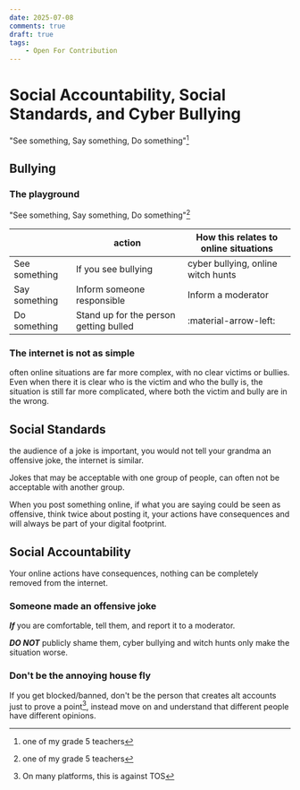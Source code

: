 ```yaml
---
date: 2025-07-08
comments: true
draft: true
tags:
    - Open For Contribution
---
```

# Social Accountability, Social Standards, and Cyber Bullying
"See something, Say something, Do something"[^1]
<!-- more -->
## Bullying
### The playground
"See something, Say something, Do something"[^1]

|               |                 action                 | How this relates to online situations |
| ------------- | -------------------------------------- | ------------------------------------- |
| See something | If you see bullying                    | cyber bullying, online witch hunts
| Say something | Inform someone responsible             | Inform a moderator
| Do something  | Stand up for the person getting bulled | :material-arrow-left:

### The internet is not as simple
often online situations are far more complex, with no clear victims or bullies. Even when there it is clear who is the victim and who the bully is, the situation is still far more complicated, where both the victim and bully are in the wrong.

## Social Standards
the audience of a joke is important, you would not tell your grandma an offensive joke, the internet is similar.

Jokes that may be acceptable with one group of people, can often not be acceptable with another group.

When you post something online, if what you are saying could be seen as offensive, think twice about posting it, your actions have consequences and will always be part of your digital footprint.

## Social Accountability
Your online actions have consequences, nothing can be completely removed from the internet.

### Someone made an offensive joke
***If*** you are comfortable, tell them, and report it to a moderator.

***DO NOT*** publicly shame them, cyber bullying and witch hunts only make the situation worse.

### Don't be the annoying house fly
If you get blocked/banned, don't be the person that creates alt accounts just to prove a point[^2], instead move on and understand that different people have different opinions.


[^1]: one of my grade 5 teachers
[^2]:On many platforms, this is against TOS